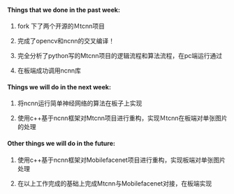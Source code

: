 #### Things that we done in the past week: 

1. fork 下了两个开源的Ｍtcnn项目

2. 完成了opencv和ncnn的交叉编译！

3. 完全分析了python写的Mtcnn项目的逻辑流程和算法流程，在pc端运行通过

4. 在板端成功调用ncnn库

#### Things we will do in the next week:

1. 将ncnn运行简单神经网络的算法在板子上实现

2. 使用c++基于ncnn框架对Mtcnn项目进行重构，实现Ｍtcnn在板端对单张图片的处理

#### Other things we will do in the future:

1. 使用c++基于ncnn框架对Mobilefacenet项目进行重构，实现板端对单张图片处理

2. 在以上工作完成的基础上完成Mtcnn与Mobilefacenet对接，在板端实现